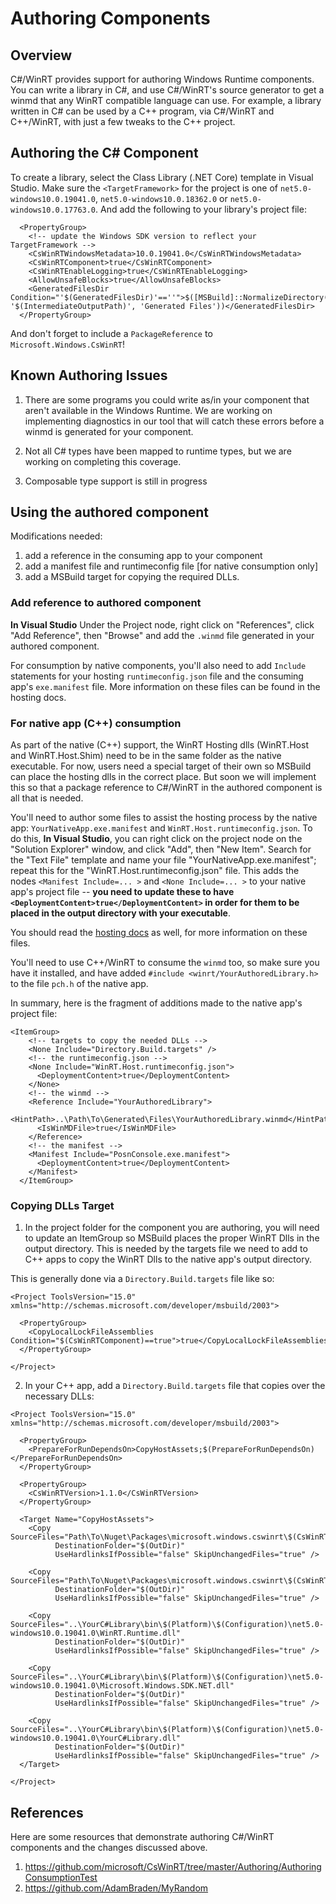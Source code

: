 # Authoring Components

## Overview
C#/WinRT provides support for authoring Windows Runtime components. You can write a library in C#, and use C#/WinRT's source generator to get a winmd that any WinRT compatible language can use. For example, a library written in C# can be used by a C++ program, via C#/WinRT and C++/WinRT, with just a few tweaks to the C++ project.


## Authoring the C# Component
To create a library, select the Class Library (.NET Core) template in Visual Studio. 
Make sure the `<TargetFramework>` for the project is one of `net5.0-windows10.0.19041.0`, `net5.0-windows10.0.18362.0` or `net5.0-windows10.0.17763.0`. 
And add the following to your library's project file:
```
  <PropertyGroup>
    <!-- update the Windows SDK version to reflect your TargetFramework -->
    <CsWinRTWindowsMetadata>10.0.19041.0</CsWinRTWindowsMetadata>
    <CsWinRTComponent>true</CsWinRTComponent>
    <CsWinRTEnableLogging>true</CsWinRTEnableLogging>
    <AllowUnsafeBlocks>true</AllowUnsafeBlocks>
    <GeneratedFilesDir Condition="'$(GeneratedFilesDir)'==''">$([MSBuild]::NormalizeDirectory('$(MSBuildProjectDirectory)', '$(IntermediateOutputPath)', 'Generated Files'))</GeneratedFilesDir>
  </PropertyGroup>
```
And don't forget to include a `PackageReference` to `Microsoft.Windows.CsWinRT`!


## Known Authoring Issues
1. There are some programs you could write as/in your component that aren't available in the Windows Runtime. 
We are working on implementing diagnostics in our tool that will catch these errors before a winmd is generated for your component.

2. Not all C# types have been mapped to runtime types, but we are working on completing this coverage. 

3. Composable type support is still in progress

## Using the authored component

Modifications needed: 
  1. add a reference in the consuming app to your component
  2. add a manifest file and runtimeconfig file [for native consumption only] 
  3. add a MSBuild target for copying the required DLLs.


### Add reference to authored component
**In Visual Studio** Under the Project node, right click on "References", click "Add Reference", then "Browse" and add the `.winmd` file generated in your authored component. 

For consumption by native components, you'll also need to add `Include` statements for your hosting `runtimeconfig.json` file and the consuming app's `exe.manifest` file. More information on these files can be found in the hosting docs.   

### For native app (C++) consumption
As part of the native (C++) support, the WinRT Hosting dlls (WinRT.Host and WinRT.Host.Shim) need to be in the same folder as the native executable. 
For now, users need a special target of their own so MSBuild can place the hosting dlls in the correct place. But soon we will implement this so that a package reference to C#/WinRT in the authored component is all that is needed.   

You'll need to author some files to assist the hosting process by the native app: `YourNativeApp.exe.manifest` and `WinRT.Host.runtimeconfig.json`. To do this, **In Visual Studio**, you can right click on the project node on the "Solution Explorer" window, and click "Add", then "New Item". Search for the "Text File" template and name your file "YourNativeApp.exe.manifest"; repeat this for the "WinRT.Host.runtimeconfig.json" file. This adds the nodes `<Manifest Include=... >` and `<None Include=... >` to your native app's project file -- **you need to update these to have `<DeploymentContent>true</DeploymentContent>` in order for them to be placed in the output directory with your executable**.  

You should read the [hosting docs](https://github.com/microsoft/CsWinRT/blob/master/docs/hosting.md) as well, for more information on these files.

You'll need to use C++/WinRT to consume the `winmd` too, so make sure you have it installed, and have added `#include <winrt/YourAuthoredLibrary.h>` to the file `pch.h` of the native app.  

In summary, here is the fragment of additions made to the native app's project file:
```
<ItemGroup>
    <!-- targets to copy the needed DLLs -->
    <None Include="Directory.Build.targets" />
    <!-- the runtimeconfig.json -->
    <None Include="WinRT.Host.runtimeconfig.json">
      <DeploymentContent>true</DeploymentContent>
    </None>
    <!-- the winmd -->
    <Reference Include="YourAuthoredLibrary">
      <HintPath>..\Path\To\Generated\Files\YourAuthoredLibrary.winmd</HintPath>
      <IsWinMDFile>true</IsWinMDFile>
    </Reference>
    <!-- the manifest -->
    <Manifest Include="PosnConsole.exe.manifest">
      <DeploymentContent>true</DeploymentContent>
    </Manifest>
  </ItemGroup> 
```

### Copying DLLs Target

1. In the project folder for the component you are authoring, you will need to update an ItemGroup so MSBuild places the proper WinRT Dlls in the output directory. This is needed by the targets file we need to add to C++ apps to copy the WinRT Dlls to the native app's output directory.

This is generally done via a `Directory.Build.targets` file like so:
```
<Project ToolsVersion="15.0" xmlns="http://schemas.microsoft.com/developer/msbuild/2003">
 
  <PropertyGroup>
    <CopyLocalLockFileAssemblies Condition="$(CsWinRTComponent)==true">true</CopyLocalLockFileAssemblies>
  </PropertyGroup>

</Project>
```


2. In your C++ app, add a `Directory.Build.targets` file that copies over the necessary DLLs: 
```
<Project ToolsVersion="15.0" xmlns="http://schemas.microsoft.com/developer/msbuild/2003">

  <PropertyGroup>
    <PrepareForRunDependsOn>CopyHostAssets;$(PrepareForRunDependsOn)</PrepareForRunDependsOn>
  </PropertyGroup>
  
  <PropertyGroup>
    <CsWinRTVersion>1.1.0</CsWinRTVersion>
  </PropertyGroup>
  
  <Target Name="CopyHostAssets">
    <Copy SourceFiles="Path\To\Nuget\Packages\microsoft.windows.cswinrt\$(CsWinRTVersion)\native\$(Platform)\WinRT.Host.dll"
          DestinationFolder="$(OutDir)" 
          UseHardlinksIfPossible="false" SkipUnchangedFiles="true" />
    
    <Copy SourceFiles="Path\To\Nuget\Packages\microsoft.windows.cswinrt\$(CsWinRTVersion)\lib\net5.0\WinRT.Host.Shim.dll"
          DestinationFolder="$(OutDir)" 
          UseHardlinksIfPossible="false" SkipUnchangedFiles="true" />

    <Copy SourceFiles="..\YourC#Library\bin\$(Platform)\$(Configuration)\net5.0-windows10.0.19041.0\WinRT.Runtime.dll" 
          DestinationFolder="$(OutDir)" 
          UseHardlinksIfPossible="false" SkipUnchangedFiles="true" />

    <Copy SourceFiles="..\YourC#Library\bin\$(Platform)\$(Configuration)\net5.0-windows10.0.19041.0\Microsoft.Windows.SDK.NET.dll"
          DestinationFolder="$(OutDir)"
          UseHardlinksIfPossible="false" SkipUnchangedFiles="true" />
    
    <Copy SourceFiles="..\YourC#Library\bin\$(Platform)\$(Configuration)\net5.0-windows10.0.19041.0\YourC#Library.dll"
          DestinationFolder="$(OutDir)"
          UseHardlinksIfPossible="false" SkipUnchangedFiles="true" />
  </Target>  
  
</Project>

```

## References
Here are some resources that demonstrate authoring C#/WinRT components and the changes discussed above.
1. https://github.com/microsoft/CsWinRT/tree/master/Authoring/AuthoringConsumptionTest
2. https://github.com/AdamBraden/MyRandom

